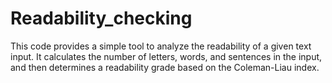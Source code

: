 # Readability_checking
This code provides a simple tool to analyze the readability of a given text input. It calculates the number of letters, words, and sentences in the input, and then determines a readability grade based on the Coleman-Liau index.
